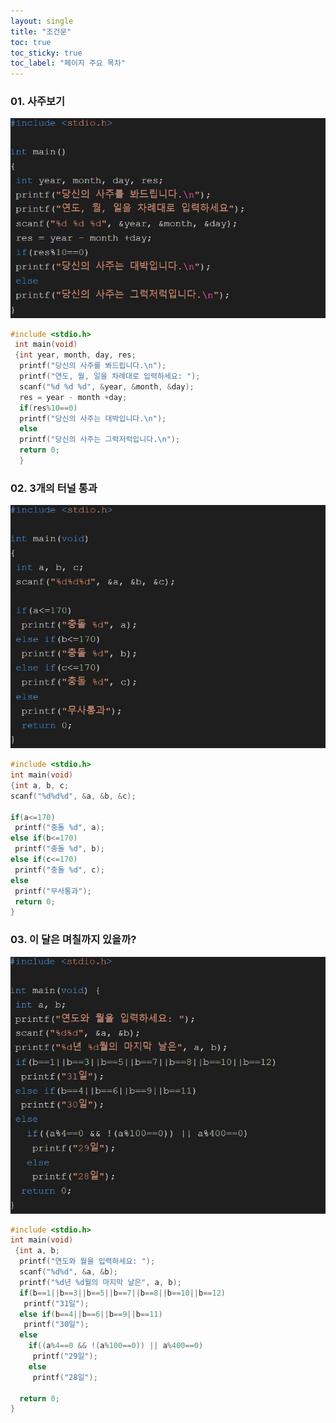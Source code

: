 ```yaml
---
layout: single
title: "조건문"
toc: true
toc_sticky: true
toc_label: "페이지 주요 목차"
---
```



### 01. 사주보기
![saju](/assets/images/if1.jpg)
~~~c
#include <stdio.h>
 int main(void)
 {int year, month, day, res;
  printf("당신의 사주를 봐드립니다.\n");
  printf("연도, 월, 일을 차례대로 입력하세요: ");
  scanf("%d %d %d", &year, &month, &day);
  res = year - month +day;
  if(res%10==0)
  printf("당신의 사주는 대박입니다.\n");
  else
  printf("당신의 사주는 그럭저럭입니다.\n");
  return 0;
  }
  ~~~
  

### 02. 3개의 터널 통과
  ![tunnel](/assets/images/if2.jpg)
  ~~~c
  #include <stdio.h>
  int main(void)
  {int a, b, c;
  scanf("%d%d%d", &a, &b, &c);

  if(a<=170)
   printf("충돌 %d", a);
  else if(b<=170)
   printf("충돌 %d", b);
  else if(c<=170)
   printf("충돌 %d", c);
  else
   printf("무사통과");
   return 0;
}
~~~


### 03. 이 달은 며칠까지 있을까?
![calender](/assets/images/if3.jpg)
~~~c
#include <stdio.h>
int main(void) 
 {int a, b;
  printf("연도와 월을 입력하세요: ");
  scanf("%d%d", &a, &b);
  printf("%d년 %d월의 마지막 날은", a, b);
  if(b==1||b==3||b==5||b==7||b==8||b==10||b==12)
   printf("31일");
  else if(b==4||b==6||b==9||b==11)
   printf("30일");
  else
    if((a%4==0 && !(a%100==0)) || a%400==0)
     printf("29일");
    else
     printf("28일");
  
  return 0;
}
~~~
